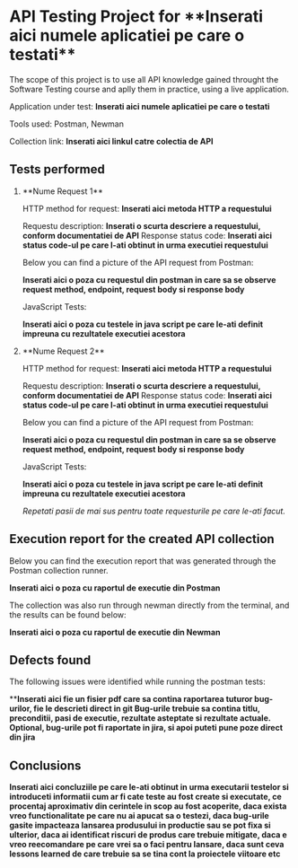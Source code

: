 <h1>API Testing Project for **Inserati aici numele aplicatiei pe care o testati**</h1>

The scope of this project is to use all  API knowledge gained throught the Software Testing course and aplly them in practice, using a live application.

Application under test: **Inserati aici numele aplicatiei pe care o testati**

Tools used: Postman, Newman

Collection link: **Inserati aici linkul catre colectia de API**

<h2>Tests performed</h2>

<ol>
<li>**Nume Request 1**</li>

HTTP method for request: **Inserati aici metoda HTTP a requestului**

Requestu description: **Inserati o scurta descriere a requestului, conform documentatiei de API**
Response status code: **Inserati aici status code-ul pe care l-ati obtinut in urma executiei requestului**

Below you can find a picture of the API request from Postman:

**Inserati aici o poza cu requestul din postman in care sa se observe request method, endpoint, request body si response body**

JavaScript Tests:

**Inserati aici o poza cu testele in java script pe care le-ati definit impreuna cu rezultatele executiei acestora**


<li>**Nume Request 2**</li>

HTTP method for request: **Inserati aici metoda HTTP a requestului**

Requestu description: **Inserati o scurta descriere a requestului, conform documentatiei de API**
Response status code: **Inserati aici status code-ul pe care l-ati obtinut in urma executiei requestului**

Below you can find a picture of the API request from Postman:

**Inserati aici o poza cu requestul din postman in care sa se observe request method, endpoint, request body si response body**

JavaScript Tests:

**Inserati aici o poza cu testele in java script pe care le-ati definit impreuna cu rezultatele executiei acestora**

<i>Repetati pasii de mai sus pentru toate requesturile pe care le-ati facut. </i>
</ol>

<h2>Execution report for the created API collection </h2>

Below you can find the execution report that was generated through the Postman collection runner. 

**Inserati aici o poza cu raportul de executie din Postman**

The collection was also run through newman directly from the terminal, and the results can be found below:

**Inserati aici o poza cu raportul de executie din Newman**

<h2>Defects found</h2>

The following issues were identified while running the postman tests:

****Inserati aici fie un fisier pdf care sa contina raportarea tuturor bug-urilor, fie le descrieti direct in git
Bug-urile trebuie sa contina titlu, preconditii, pasi de executie, rezultate asteptate si rezultate actuale.
Optional, bug-urile pot fi raportate in jira, si apoi puteti pune poze direct din jira**

<h2>Conclusions</h2>

**Inserati aici concluziile pe care le-ati obtinut in urma executarii testelor  si introduceti informatii cum ar fi cate teste au fost create si executate, ce procentaj aproximativ din cerintele in scop au fost acoperite, daca exista vreo functionalitate pe care nu ai apucat sa o testezi, daca bug-urile gasite impacteaza lansarea produsului in productie sau se pot fixa si ulterior, daca ai identificat riscuri de produs care trebuie mitigate, daca e vreo reecomandare pe care vrei sa o faci pentru lansare, daca sunt ceva lessons learned de care trebuie sa se tina cont la proiectele viitoare etc**


